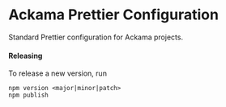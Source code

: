 # Ackama Prettier Configuration

Standard Prettier configuration for Ackama projects.

#### Releasing

To release a new version, run

    npm version <major|minor|patch>
    npm publish

